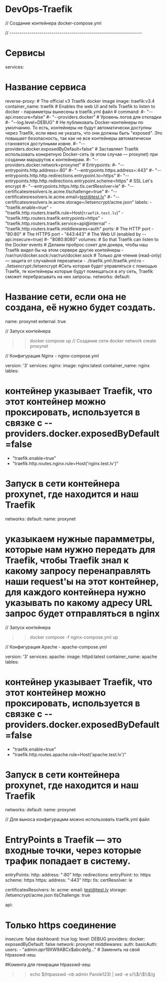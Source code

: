 # DevOps-Traefik


// Создание контейнера
docker-compose.yml


// ------------------------------------------------------------------


# Сервисы
services:
  # Название сервиса 
  reverse-proxy:
    # The official v3 Traefik docker image
    image: traefik:v3.4
    container_name: traefik
    # Enables the web UI and tells Traefik to listen to docker - парамметры вынесены в traefik.yml файл
    # command: 
      #- "--api.insecure=false" 
      #- "--providers.docker"
      # Уровень логов для откладки
      #- "--log.level=DEBUG"
      # Не публиковать Docker-контейнеры по умолчанию. То есть, контейнеры не будут автоматически доступны через Traefik, если явно не указать, что они должны быть "exposed". Это повышает безопасность, так как не все контейнеры автоматически становятся доступными извне.
      #- "--providers.docker.exposedByDefault=false"
      # Заставляет Traefik использовать конкретную Docker-сеть (в этом случае — proxynet) при создании маршрутов к контейнерам.
      #- "--providers.docker.network=proxynet"
      # Entrypoints:
      #- "--entrypoints.http.address=:80"
      #- "--entrypoints.https.address=:443"
      #- "--entrypoints.http.http.redirections.entrypoint.to=https"
      #- "--entrypoints.http.http.redirections.entrypoint.scheme=https"
      # SSL Let's encrypt
      #- "--entrypoints.https.http.tls.certResolver=le"
      #- "--certificatesresolvers.le.acme.tlschallenge=true"
      #- "--certificatesresolvers.le.acme.email=test@test.lv"
      #- "--certificatesresolvers.le.acme.storage=/letsencrypt/acme.json"
     labels:
      - "traefik.enable=true"
      - "traefik.http.routers.traefik.rule=Host(`traefik.test.lv`)"
      - "traefik.http.routers.traefik.entrypoints=https"
      - "traefik.http.routers.traefik.service=api@internal"
      - "traefik.http.routers.traefik.middlewares=auth"
    ports:
      # The HTTP port
      - "80:80"
        # The HTTPS port
      - "443:443"
      # The Web UI (enabled by --api.insecure=true)
      #- "8080:8080"
    volumes:
      # So that Traefik can listen to the Docker events
      # Делаем проброс сокет для докера, чтобы наш Traefik видел бы на этом сервере другие контейнеры
      - /var/run/docker.sock:/var/run/docker.sock
      # Только для чтения (read-only) — защита от случайной перезаписи
      - ./traefik.yml:/traefik.yml:ro
      - ./letsencrypt:/letsencrypt
#Сеть которая будет управляться с помощью Traefik, те контейнеры которые будут помещаться в эту сеть, Traefik сможет перебрасывать на них запросы.
networks:
 default:
  # Название сети, если она не создана, её нужно будет создать.
  name: proxynet
  external: true

// Запуск контейнера
>> docker compose up
// Создание сети
>> docker network create proxynet




// Конфигурация Nginx - nginx-compose.yml

version: '3'
services:
 nginx:
  image: nginx:latest
  container_name: nginx
  lables:
   # контейнер указывает Traefik, что этот контейнер можно проксировать, используется в связке с --providers.docker.exposedByDefault=false
   - "traefik.enable=true"
   - "traefik.http.routes.nginx.rule=Host('nginx.test.lv')"
# Запуск в сети контейнера proxynet, где находится и наш Traefik
networks:
 default:
  name: proxynet

# указыкаем нужные парамметры, которые нам нужно передать для Traefik, чтобы Traefik знал к какому запросу перенаправлять наши request'ы на этот контейнер, для каждого контейнера нужно указывать по какому адресу URL запрос будет отправляться в nginx

// Запуск контейнера 
>> docker compose -f nginx-compose.yml up


// Конфигурация Apache - apache-compose.yml

version: '3'
services:
 apache:
  image: httpd:latest
  container_name: apache
  lables:
   # контейнер указывает Traefik, что этот контейнер можно проксировать, используется в связке с --providers.docker.exposedByDefault=false
   - "traefik.enable=true"
   - "traefik.http.routes.apache.rule=Host('apache.test.lv')"
# Запуск в сети контейнера proxynet, где находится и наш Traefik
networks:
 default:
  name: proxynet



// Для выноса конфигурацмм можно использовать traefik.yml файл
# EntryPoints в Traefik — это входные точки, через которые трафик попадает в систему.
entryPoints:
 http:
  address: ":80"
  http:
   redirections:
    entryPoint:
     to: https
     scheme: https
 https:
  address: ":443"
  http:
    tls:
     certResolver: le
     
certificatesResolvers:
 le:
  acme:
   email: test@test.lv
   storage: /letsencrypt/acme.json
   tlsChallenge: true
   
api:
 # Только https соединение
 insecure: false
 dashboard: true
log: 
 level: DEBUG
providers:
 docker:
  exposedByDefault: false
  network: proxynet
middlewares:
 auth:
  basicAuth:
   users:
    - "admin:$apr1$9XW9ABCx$abcdefg..."  # Заменить на свой htpasswd-хеш

#Комента для генирации htpasswd-хеш
>> echo $(htpasswd -nb admin Parole123) | sed -e s/\\$/\\$\\$/g

